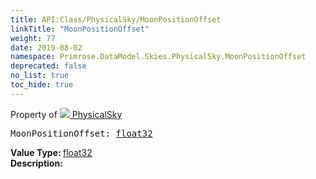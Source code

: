 ```yaml
---
title: API:Class/PhysicalSky/MoonPositionOffset
linkTitle: "MoonPositionOffset"
weight: 77
date: 2019-08-02
namespace: Primrose.DataModel.Skies.PhysicalSky.MoonPositionOffset
deprecated: false
no_list: true
toc_hide: true
---
```

Property of <a href="/docs/api-reference/Class/PhysicalSky"><img src="/icons/silk/sky.png"/>&nbsp;PhysicalSky</a>
<pre class="method-declaration">
MoonPositionOffset: <a class="type" href="/docs/api-reference/System/Primitives#single">float32</a></pre>
<b>Value Type: </b>
<a class="type" href="/docs/api-reference/System/Primitives#single">float32</a>
<br/>
<b>Description: </b>